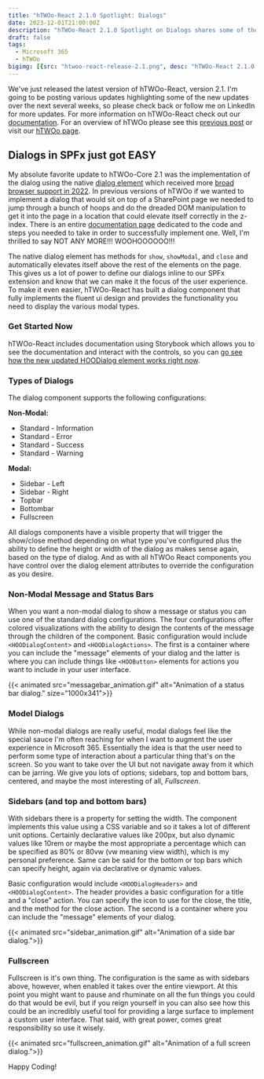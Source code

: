 ```yaml
---
title: "hTWOo-React 2.1.0 Spotlight: Dialogs"
date: 2023-12-01T21:00:00Z
description: "hTWOo-React 2.1.0 Spotlight on Dialogs shares some of the new features we're getting by implementing the <dialog> html element in a Fluent UI design."
draft: false  
tags: 
  - Microsoft 365
  - hTWOo
bigimg: [{src: "htwoo-react-release-2.1.png", desc: "hTWOo-React 2.1.0 Spotlight: Dialogs"}]
---
```


We've just released the latest version of hTWOo-React, version 2.1. I'm going to be posting various updates highlighting some of the new updates over the next several weeks, so please check back or follow me on LinkedIn for more updates. For more information on hTWOo-React check out our [documentation](https://lab.n8d.studio/htwoo/htwoo-react/?path=/docs/introduction-getting-started--docs). For an overview of hTWOo please see this [previous post](../intro-htwoo-react/) or visit our [hTWOo page](https://lab.n8d.studio/htwoo/).

## Dialogs in SPFx just got EASY

My absolute favorite update to hTWOo-Core 2.1 was the implementation of the dialog using the native [dialog element](https://developer.mozilla.org/en-US/docs/Web/HTML/Element/dialog) which received more [broad browser support in 2022](https://caniuse.com/dialog). In previous versions of hTWOo if we wanted to implement a dialog that would sit on top of a SharePoint page we needed to jump through a bunch of hoops and do the dreaded DOM manipulation to get it into the page in a location that could elevate itself correctly in the z-index. There is an entire [documentation page](https://lab.n8d.studio/htwoo/htwoo-react/?path=/docs/advanced-using-dialogs-in-spfx--docs) dedicated to the code and steps you needed to take in order to successfully implement one. Well, I'm thrilled to say NOT ANY MORE!!! WOOHOOOOOO!!!

The native dialog element has methods for `show`, `showModal`, and `close` and automatically elevates itself above the rest of the elements on the page. This gives us a lot of power to define our dialogs inline to our SPFx extension and know that we can make it the focus of the user experience. To make it even easier, hTWOo-React has built a dialog component that fully implements the fluent ui design and provides the functionality you need to display the various modal types.

### Get Started Now

hTWOo-React includes documentation using Storybook which allows you to see the documentation and interact with the controls, so you can [go see how the new updated HOODialog element works right now](https://lab.n8d.studio/htwoo/htwoo-react/?path=/docs/components-dialogs-hoodialog--docs).

### Types of Dialogs

The dialog component supports the following configurations:

**Non-Modal:**

* Standard - Information
* Standard - Error
* Standard - Success
* Standard - Warning

**Modal:**

* Sidebar - Left
* Sidebar - Right
* Topbar
* Bottombar
* Fullscreen

All dialogs components have a visible property that will trigger the show/close method depending on what type you've configured plus the ability to define the height or width of the dialog as makes sense again, based on the type of dialog. And as with all hTWOo React components you have control over the dialog element attributes to override the configuration as you desire.

### Non-Modal Message and Status Bars

When you want a non-modal dialog to show a message or status you can use one of the standard dialog configurations. The four configurations offer colored visualizations with the ability to design the contents of the message through the children of the component. Basic configuration would include `<HOODialogContent>` and `<HOODialogActions>`. The first is a container where you can include the "message" elements of your dialog and the latter is where you can include things like `<HOOButton>` elements for actions you want to include in your user interface.

{{< animated src="messagebar_animation.gif" alt="Animation of a status bar dialog." size="1000x341">}}

### Model Dialogs

While non-modal dialogs are really useful, modal dialogs feel like the special sauce I'm often reaching for when I want to augment the user experience in Microsoft 365. Essentially the idea is that the user need to perform some type of interaction about a particular thing that's on the screen. So you want to take over the UI but not navigate away from it which can be jarring. We give you lots of options; sidebars, top and bottom bars, centered, and maybe the most interesting of all, _Fullscreen_.

### Sidebars (and top and bottom bars)

With sidebars there is a property for setting the width. The component implements this value using a CSS variable and so it takes a lot of different unit options. Certainly declarative values like 200px, but also dynamic values like 10rem or maybe the most appropriate a percentage which can be specified as 80% or 80vw (vw meaning view width), which is my personal preference. Same can be said for the bottom or top bars which can specify height, again via declarative or dynamic values.

Basic configuration would include `<HOODialogHeaders>` and `<HOODialogContent>`. The header provides a basic configuration for a title and a "close" action. You can specify the icon to use for the close, the title, and the method for the close action. The second is a container where you can include the "message" elements of your dialog.

{{< animated src="sidebar_animation.gif" alt="Animation of a side bar dialog.">}}

### Fullscreen

Fullscreen is it's own thing. The configuration is the same as with sidebars above, however, when enabled it takes over the entire viewport. At this point you might want to pause and rhuminate on all the fun things you could do that would be evil, but if you reign yourself in you can also see how this could be an incredibly useful tool for providing a large surface to implement a custom user interface. That said, with great power, comes great responsibility so use it wisely.

{{< animated src="fullscreen_animation.gif" alt="Animation of a full screen dialog.">}}

Happy Coding!
